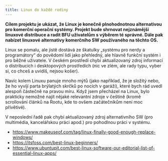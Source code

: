 ```yaml
---
title: Linux do každé rodiny
---
```


**Cílem projektu je ukázat, že Linux je konečně plnohodnotnou alternativou pro komerční operační systémy. Projekt bude shrnovat nejznámější linuxové distribuce a radit BFU uživatelům s výběrem té správné. Dále pak nabízet linuxové alternativy komerčního SW používaného na těchto OS.**

Linux se pomalu, ale jistě dostává ze škatulky „systému pro nerdy a programátory“ do povědomí lidí jako přehledný, ale hlavně funkční systém i pro běžné uživatele. V českém prostředí chybí aktualizovaný zdroj informací o distribucích i desktopových prostředích (nic ve zlém, ale rady typu, vyber si, co chceš a uvidíš, nejsou košer).

Navíc kolem Linuxu panuje mnoho mýtů (jako například, že je složitý nebo, že ho vyvíjí parta brýlatých skrčků po nocích v garáži), které bych rád uvedl alespoň částečně na pravou míru. Když jsem přecházel na Linux, bylo prakticky nemožné najít nějaké relevantní zdroje v češtině (kromě scrollování článků na Rootu, kde to ovšem začátečníkům není moc přívětivé).

V neposlední řadě pak chybí aktualizovaný zdroj alternativního SW (pro multimédia, kancelářskou práci apod.) pro pohodlnou práci v systému.

- https://www.makeuseof.com/tag/linux-finally-good-enough-replace-windows/
- https://itsfoss.com/best-linux-beginners/
- https://www.ubuntupit.com/best-linux-software-our-editorial-list-of-essential-linux-apps/



